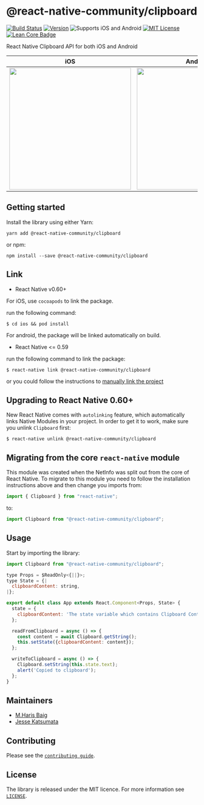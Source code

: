 # @react-native-community/clipboard

[![Build Status][build-badge]][build]
[![Version][version-badge]][package]
![Supports iOS and Android][support-badge]
[![MIT License][license-badge]][license]
[![Lean Core Badge][lean-core-badge]][lean-core-issue]


React Native Clipboard API for both iOS and Android

| iOS | Android |
| --- | --- |
| <img src ="https://user-images.githubusercontent.com/6936373/73284520-0ce29880-4238-11ea-9d0e-2061b2d6f17a.png" width="320"/> | <img src ="https://user-images.githubusercontent.com/6936373/73284517-0ce29880-4238-11ea-96c7-5a6337c43da5.png" width="320"/> |



## Getting started
Install the library using either Yarn:

```
yarn add @react-native-community/clipboard
```

or npm:

```
npm install --save @react-native-community/clipboard
```

## Link

- React Native v0.60+

For iOS, use `cocoapods` to link the package.

run the following command:

```
$ cd ios && pod install
```

For android, the package will be linked automatically on build.

- React Native <= 0.59

run the following command to link the package:

```
$ react-native link @react-native-community/clipboard
```

or you could follow the instructions to [manually link the project](https://facebook.github.io/react-native/docs/linking-libraries-ios#manual-linking)

## Upgrading to React Native 0.60+

New React Native comes with `autolinking` feature, which automatically links Native Modules in your project. In order to get it to work, make sure you unlink `Clipboard` first:

```
$ react-native unlink @react-native-community/clipboard
```

## Migrating from the core `react-native` module
This module was created when the NetInfo was split out from the core of React Native. To migrate to this module you need to follow the installation instructions above and then change you imports from:

```javascript
import { Clipboard } from "react-native";
```

to:

```javascript
import Clipboard from "@react-native-community/clipboard";
```

## Usage
Start by importing the library:

```javascript
import Clipboard from "@react-native-community/clipboard";

type Props = $ReadOnly<{||}>;
type State = {|
  clipboardContent: string,
|};

export default class App extends React.Component<Props, State> {
  state = {
    clipboardContent: 'The state variable which contains Clipboard Content',
  };

  readFromClipboard = async () => {
    const content = await Clipboard.getString();
    this.setState({clipboardContent: content});
  };

  writeToClipboard = async () => {
    Clipboard.setString(this.state.text);
    alert('Copied to clipboard');
  };
}
```

## Maintainers

* [M.Haris Baig](https://github.com/harisbaig100)
* [Jesse Katsumata](https://github.com/Naturalclar)

## Contributing

Please see the [`contributing guide`](/CONTRIBUTING.md).

## License

The library is released under the MIT licence. For more information see [`LICENSE`](/LICENSE).

[build-badge]: https://img.shields.io/circleci/project/github/react-native-community/react-native-clipboard/master.svg?style=flat-square
[build]: https://circleci.com/gh/react-native-community/react-native-clipboard
[version-badge]: https://img.shields.io/npm/v/@react-native-community/clipboard.svg?style=flat-square
[package]: https://www.npmjs.com/package/@react-native-community/clipboard
[support-badge]:https://img.shields.io/badge/platforms-android%20|%20ios-lightgrey.svg?style=flat-square
[license-badge]: https://img.shields.io/npm/l/@react-native-community/clipboard.svg?style=flat-square
[license]: https://opensource.org/licenses/MIT
[lean-core-badge]: https://img.shields.io/badge/Lean%20Core-Extracted-brightgreen.svg?style=flat-square
[lean-core-issue]: https://github.com/facebook/react-native/issues/23313
